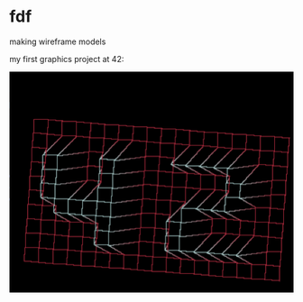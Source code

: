# fdf
making wireframe models

my first graphics project at 42:

![alt text](https://raw.githubusercontent.com/theo-walton/fdf/master/42image)
